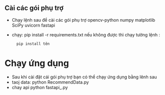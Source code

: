 ## Cài các gói phụ trợ 
- Chạy lệnh sau để cài các gói phụ trợ 
opencv-python
numpy
matplotlib
SciPy 
uvicorn
fastapi

- chạy: pip install -r requirements.txt
nếu không được thì chạy tường lệnh :

        pip install tên
        
 # Chạy ứng dụng
- Sau khi cài đặt cái gói phụ trợ bạn có thể chạy ứng dụng bằng lênh sau
- taoj data:
        python RecommendData.py
- chay api
        python fastapi_.py
